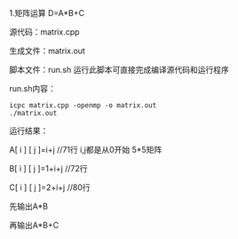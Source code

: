 1.矩阵运算 D=A*B+C

源代码：matrix.cpp

生成文件：matrix.out

脚本文件：run.sh 运行此脚本可直接完成编译源代码和运行程序

run.sh内容：

	icpc matrix.cpp -openmp -o matrix.out
	./matrix.out



运行结果：

A[ i ] [ j ]=i+j    //71行 i,j都是从0开始 5*5矩阵

B[ i ] [ j ]=1+i+j    //72行

C[ i ] [ j ]=2+i+j    //80行

先输出A*B

再输出A*B+C

